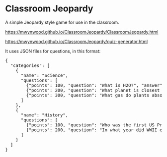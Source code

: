 # Classroom Jeopardy
A simple Jeopardy style game for use in the classroom.

https://mwynwood.github.io/ClassroomJeopardy/ClassroomJeopardy.html

https://mwynwood.github.io/ClassroomJeopardy/quiz-generator.html

It uses JSON files for questions, in this format:
<pre>
{
  "categories": [
    {
      "name": "Science",
      "questions": [
        {"points": 100, "question": "What is H2O?", "answer": "Water"},
        {"points": 200, "question": "What planet is closest to the sun?", "answer": "Mercury"},
        {"points": 300, "question": "What gas do plants absorb?", "answer": "Carbon Dioxide"}
      ]
    },
    {
      "name": "History", 
      "questions": [
        {"points": 100, "question": "Who was the first US President?", "answer": "George Washington"},
        {"points": 200, "question": "In what year did WWII end?", "answer": "1945"}
      ]
    }
  ]
}
</pre>
